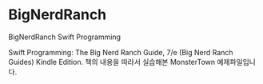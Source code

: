 # BigNerdRanch
BigNerdRanch Swift Programming

Swift Programming: The Big Nerd Ranch Guide, 7/e (Big Nerd Ranch Guides) Kindle Edition. 
책의 내용을 따라서 실습해본 MonsterTown 예제파일입니다.
